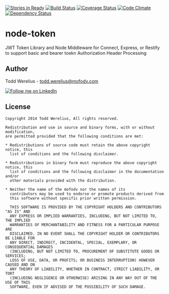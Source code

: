 [![Stories in Ready](https://badge.waffle.io/todd-werelius/node-token.png?label=ready&title=Ready)](https://waffle.io/todd-werelius/node-token)
[![Build Status](https://travis-ci.org/Todd-Werelius/node-token.svg?branch=master)](https://travis-ci.org/Todd-Werelius/node-token)
[![Coverage Status](https://coveralls.io/repos/Todd-Werelius/node-token/badge.png?branch=master)](https://coveralls.io/r/Todd-Werelius/node-token?branch=master)
[![Code Climate](https://codeclimate.com/github/Todd-Werelius/node-token.png)](https://codeclimate.com/github/Todd-Werelius/node-token)
[![Dependency Status](https://gemnasium.com/Todd-Werelius/node-token.svg)](https://gemnasium.com/Todd-Werelius/node-token)

node-token
==========

JWT Token Library and Node Middleware for Connect, Express, or Restify to support basic and bearer toekn Authorization Header Processing 

Author
--------------------

Todd Werelius - <todd.werelius@mofodv.com>

<a href="http://www.linkedin.com/in/toddwerelius/">
  <img alt="Follow me on LinkedIn"
       src="https://raw.github.com/ManuelPeinado/NumericPageIndicator/master/art/linkedin.png" />
</a>


License
-----------

    Copyright 2014 Todd Werelius, All rights reserved.

    Redistribution and use in source and binary forms, with or without modification,
    are permitted provided that the following conditions are met:

    * Redistributions of source code must retain the above copyright notice, this
      list of conditions and the following disclaimer.

    * Redistributions in binary form must reproduce the above copyright notice, this
      list of conditions and the following disclaimer in the documentation and/or
      other materials provided with the distribution.

    * Neither the name of the mofodv nor the names of its
      contributors may be used to endorse or promote products derived from
      this software without specific prior written permission.

      THIS SOFTWARE IS PROVIDED BY THE COPYRIGHT HOLDERS AND CONTRIBUTORS "AS IS" AND
      ANY EXPRESS OR IMPLIED WARRANTIES, INCLUDING, BUT NOT LIMITED TO, THE IMPLIED
      WARRANTIES OF MERCHANTABILITY AND FITNESS FOR A PARTICULAR PURPOSE ARE
      DISCLAIMED. IN NO EVENT SHALL THE COPYRIGHT HOLDER OR CONTRIBUTORS BE LIABLE FOR
      ANY DIRECT, INDIRECT, INCIDENTAL, SPECIAL, EXEMPLARY, OR CONSEQUENTIAL DAMAGES
      (INCLUDING, BUT NOT LIMITED TO, PROCUREMENT OF SUBSTITUTE GOODS OR SERVICES;
      LOSS OF USE, DATA, OR PROFITS; OR BUSINESS INTERRUPTION) HOWEVER CAUSED AND ON
      ANY THEORY OF LIABILITY, WHETHER IN CONTRACT, STRICT LIABILITY, OR TORT
      (INCLUDING NEGLIGENCE OR OTHERWISE) ARISING IN ANY WAY OUT OF THE USE OF THIS
      SOFTWARE, EVEN IF ADVISED OF THE POSSIBILITY OF SUCH DAMAGE.
